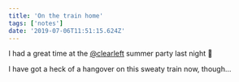 ```yaml
---
title: 'On the train home'
tags: ['notes'] 
date: '2019-07-06T11:51:15.624Z'
---
```

I had a great time at the [@clearleft](//twitter.com/clearleft) summer party last night 🎉

I have got a heck of a hangover on this sweaty train now, though... 